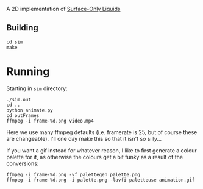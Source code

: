 A 2D implementation of [Surface-Only Liquids](http://www.cs.columbia.edu/cg/surfaceliquids/)
## Building
```
cd sim
make
```
# Running
Starting in `sim` directory:
```
./sim.out
cd ..
python animate.py
cd outFrames
ffmpeg -i frame-%d.png video.mp4
```

Here we use many ffmpeg defaults (i.e. framerate is 25, but of course these are changeable). I'll one day make this so that it isn't so silly...

If you want a gif instead for whatever reason, I like to first generate a colour palette for it, as otherwise the colours get a bit funky as a result of the conversions:
```
ffmpeg -i frame-%d.png -vf palettegen palette.png
ffmpeg -i frame-%d.png -i palette.png -lavfi paletteuse animation.gif
```
